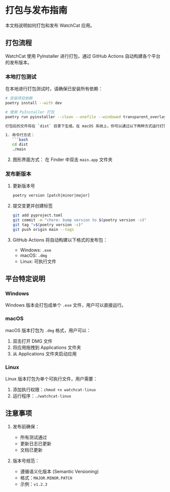 # 打包与发布指南

本文档说明如何打包和发布 WatchCat 应用。

## 打包流程

WatchCat 使用 PyInstaller 进行打包，通过 GitHub Actions 自动构建各个平台的发布版本。

### 本地打包测试

在本地进行打包测试时，请确保已安装所有依赖：

```bash
# 安装项目依赖
poetry install --with dev

# 使用 PyInstaller 打包
poetry run pyinstaller --clean --onefile --windowed transparent_overlay/main.py

打包后的文件将在 `dist` 目录下生成。在 macOS 系统上，你可以通过以下两种方式运行打包后的程序：

1. 命令行方式：
   ```bash
   cd dist
   ./main
   ```

2. 图形界面方式：
   在 Finder 中双击 `main.app` 文件夹

### 发布新版本

1. 更新版本号
   ```bash
   poetry version [patch|minor|major]
   ```

2. 提交变更并创建标签
   ```bash
   git add pyproject.toml
   git commit -m "chore: bump version to $(poetry version -s)"
   git tag "v$(poetry version -s)"
   git push origin main --tags
   ```

3. GitHub Actions 将自动构建以下格式的发布包：
   - Windows: `.exe`
   - macOS: `.dmg`
   - Linux: 可执行文件

## 平台特定说明

### Windows

Windows 版本会打包成单个 `.exe` 文件，用户可以直接运行。

### macOS

macOS 版本打包为 `.dmg` 格式，用户可以：
1. 双击打开 DMG 文件
2. 将应用拖拽到 Applications 文件夹
3. 从 Applications 文件夹启动应用

### Linux

Linux 版本打包为单个可执行文件，用户需要：
1. 添加执行权限：`chmod +x watchcat-linux`
2. 运行程序：`./watchcat-linux`

## 注意事项

1. 发布前确保：
   - 所有测试通过
   - 更新日志已更新
   - 文档已更新

2. 版本号规范：
   - 遵循语义化版本 (Semantic Versioning)
   - 格式：`MAJOR.MINOR.PATCH`
   - 示例：`v1.2.3`
